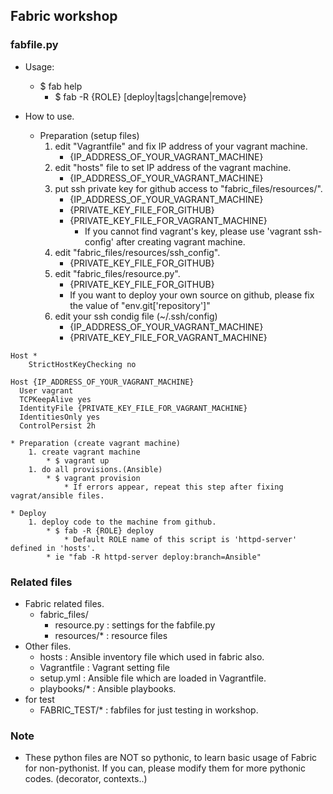 ## Fabric workshop 

### fabfile.py
* Usage: 
    * $ fab help
      * $ fab -R {ROLE} [deploy|tags|change|remove}
* How to use.

    * Preparation (setup files)
        1. edit "Vagrantfile" and fix IP address of your vagrant machine.
            * {IP_ADDRESS_OF_YOUR_VAGRANT_MACHINE}
        1. edit "hosts" file to set IP address of the vagrant machine.
            * {IP_ADDRESS_OF_YOUR_VAGRANT_MACHINE}
        1. put ssh private key for github access to "fabric_files/resources/".
            * {IP_ADDRESS_OF_YOUR_VAGRANT_MACHINE}
            * {PRIVATE_KEY_FILE_FOR_GITHUB}
            * {PRIVATE_KEY_FILE_FOR_VAGRANT_MACHINE}
                * If you cannot find vagrant's key, please use 'vagrant ssh-config' after creating vagrant machine.
        1. edit "fabric_files/resources/ssh_config".
            * {PRIVATE_KEY_FILE_FOR_GITHUB}
        1. edit "fabric_files/resource.py".
            * {PRIVATE_KEY_FILE_FOR_GITHUB}
            * If you want to deploy your own source on github, please fix the value of "env.git['repository']"
        1. edit your ssh condig file (~/.ssh/config)
            * {IP_ADDRESS_OF_YOUR_VAGRANT_MACHINE}
            * {PRIVATE_KEY_FILE_FOR_VAGRANT_MACHINE}

```config:~/.ssh/config
Host *
    StrictHostKeyChecking no

Host {IP_ADDRESS_OF_YOUR_VAGRANT_MACHINE}
  User vagrant
  TCPKeepAlive yes
  IdentityFile {PRIVATE_KEY_FILE_FOR_VAGRANT_MACHINE}
  IdentitiesOnly yes
  ControlPersist 2h
```

    * Preparation (create vagrant machine)
        1. create vagrant machine
            * $ vagrant up
        1. do all provisions.(Ansible)
            * $ vagrant provision
                * If errors appear, repeat this step after fixing vagrat/ansible files.
                
    * Deploy
        1. deploy code to the machine from github.
            * $ fab -R {ROLE} deploy
                * Default ROLE name of this script is 'httpd-server' defined in 'hosts'.
            * ie "fab -R httpd-server deploy:branch=Ansible"

    
### Related files
* Fabric related files.
    * fabric_files/
      * resource.py : settings for the fabfile.py
      * resources/* : resource files
* Other files.
    * hosts : Ansible inventory file which used in fabric also.
    * Vagrantfile : Vagrant setting file
    * setup.yml   : Ansible file which are loaded in Vagrantfile.
    * playbooks/* : Ansible playbooks.
* for test
    * FABRIC_TEST/* : fabfiles for just testing in workshop.


### Note
* These python files are NOT so pythonic, to learn basic usage of Fabric for non-pythonist. If you can, please modify them for more pythonic codes. (decorator, contexts..)
